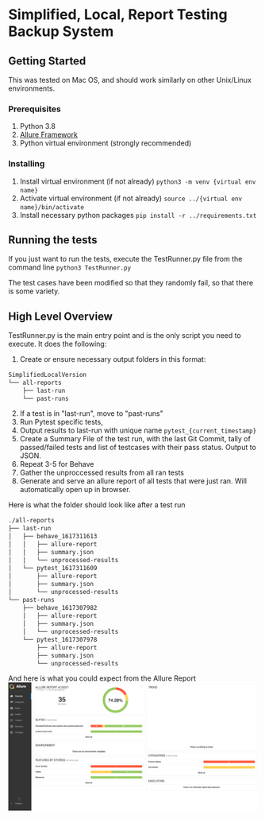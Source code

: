 # Simplified, Local, Report Testing Backup System

## Getting Started
This was tested on Mac OS, and should work similarly on other Unix/Linux environments.

### Prerequisites

1. Python 3.8
2. [Allure Framework](https://docs.qameta.io/allure/#_installing_a_commandline)
3. Python virtual environment (strongly recommended)

### Installing

1. Install virtual environment (if not already) `python3 -m venv {virtual env name}`
2. Activate virtual environment (if not already) `source ../{virtual env name}/bin/activate`
3. Install necessary python packages `pip install -r ../requirements.txt`

## Running the tests 
If you just want to run the tests, execute the TestRunner.py file from the command line
`python3 TestRunner.py`

The test cases have been modified so that they randomly fail, so that there is some variety.
## High Level Overview
TestRunner.py is the main entry point and is the only script you need to execute. It does the following:

1. Create or ensure necessary output folders in this format:
```
SimplifiedLocalVersion
└── all-reports
    ├── last-run
    └── past-runs
```

2. If a test is in "last-run", move to "past-runs"
3. Run Pytest specific tests,
4. Output results to last-run with unique name `pytest_{current_timestamp}`
5. Create a Summary File of the test run, with the last Git Commit, tally of passed/failed tests and list of testcases with their pass status. Output to JSON. 
5. Repeat 3-5 for Behave
6. Gather the unproccessed results from all ran tests
7. Generate and serve an allure report of all tests that were just ran. Will automatically open up in browser. 

Here is what the folder should look like after a test run 
```
./all-reports
├── last-run
│   ├── behave_1617311613
│   │   ├── allure-report
│   │   ├── summary.json
│   │   └── unprocessed-results
│   └── pytest_1617311609
│       ├── allure-report
│       ├── summary.json
│       └── unprocessed-results
└── past-runs
    ├── behave_1617307982
    │   ├── allure-report
    │   ├── summary.json
    │   └── unprocessed-results
    └── pytest_1617307978
        ├── allure-report
        ├── summary.json
        └── unprocessed-results
```


And here is what you could expect from the Allure Report
![allure report](sample-allure-report.png "Sample Allure Report")





